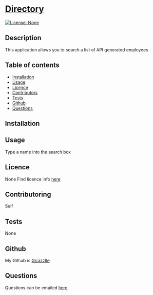 
  # **[Directory](http://github.com/Grrazzlle/Directory)**
  
  [![License: None](https://img.shields.io/badge/License-None-blue.svg)](https://choosealicense.com/)

  ## Description

  This application allows you to search a list of API generated employees

  ## Table of contents

  - [Installation](#Installation)
  - [Usage](#Usage)
  - [Licence](#Licence)
  - [Contributors](#Contributors)
  - [Tests](#Tests)
  - [Github](#Github)
  - [Questions](#Questions)

  ## Installation

  

  ## Usage

  Type a name into the search box

  ## Licence

  None 
  Find licence info [here](https://choosealicense.com/)

  ## Contributoring

  Self

  ## Tests

  None

  ## Github

  My Github is [Grrazzlle](https://github.com/Grrazzlle)

  ## Questions

  Questions can be emailed [here](mailto:Cel47@miami.edu)
